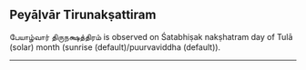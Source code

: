 ## Peyāḷvār Tirunakṣattiram
பேயாழ்வார் திருநக்ஷத்திரம் is observed on Śatabhiṣak nakṣhatram day of Tulā (solar) month (sunrise (default)/puurvaviddha (default)).



---
